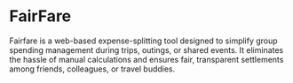 # FairFare
Fairfare is a web-based expense-splitting tool designed to simplify group spending management during trips, outings, or shared events. It eliminates the hassle of manual calculations and ensures fair, transparent settlements among friends, colleagues, or travel buddies.
